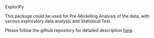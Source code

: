 ExploriPy

This package could be used for Pre-Modelling Analysis of the data, with various exploratory data analysis and Statistical Test.

Please follow the github repository for detailed description [here](https://github.com/Vibish/exploripy).